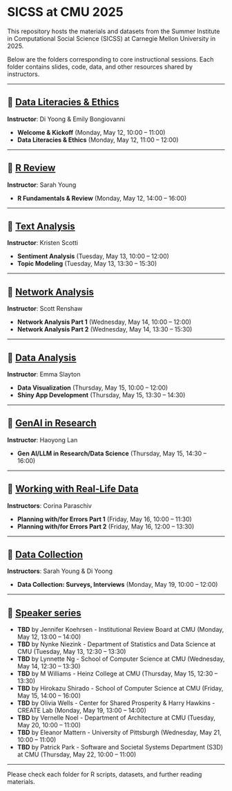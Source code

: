 # SICSS at CMU 2025

This repository hosts the materials and datasets from the Summer Institute in Computational Social Science (SICSS) at Carnegie Mellon University in 2025.

Below are the folders corresponding to core instructional sessions. Each folder contains slides, code, data, and other resources shared by instructors.

---

## 📂 [Data Literacies & Ethics](https://github.com/sicss-cmu/2025-materials/tree/main/Data%20Literacies%20%26%20Ethics)
**Instructor**: Di Yoong & Emily Bongiovanni

- **Welcome & Kickoff** (Monday, May 12, 10:00 – 11:00)
- **Data Literacies & Ethics** (Monday, May 12, 11:00 – 12:00)

---

## 📂 [R Review](https://github.com/sicss-cmu/2025-materials/tree/main/R%20Review) 
**Instructor**: Sarah Young

- **R Fundamentals & Review** (Monday, May 12, 14:00 – 16:00)

---

## 📂 [Text Analysis](https://github.com/sicss-cmu/2025-materials/tree/main/Text%20Analysis)  
**Instructor**: Kristen Scotti

- **Sentiment Analysis** (Tuesday, May 13, 10:00 – 12:00)  
- **Topic Modeling** (Tuesday, May 13, 13:30 – 15:30)  

---

## 📂 [Network Analysis](https://github.com/sicss-cmu/2025-materials/tree/main/Network%20Analysis)  
**Instructor**: Scott Renshaw

- **Network Analysis Part 1** (Wednesday, May 14, 10:00 – 12:00)
- **Network Analysis Part 2** (Wednesday, May 14, 13:30 – 15:30)

---

## 📂 [Data Analysis](https://github.com/sicss-cmu/2025-materials/tree/main/Data%20Analysis)  
**Instructor**: Emma Slayton

- **Data Visualization** (Thursday, May 15, 10:00 – 12:00)  
- **Shiny App Development** (Thursday, May 15, 13:30 – 14:30)

---

## 📂 [GenAI in Research](https://github.com/sicss-cmu/2025-materials/tree/main/GenAI%20in%20Research)  
**Instructor**: Haoyong Lan

- **Gen AI/LLM in Research/Data Science** (Thursday, May 15, 14:30 – 16:00)  
 
---

## 📂 [Working with Real-Life Data](https://github.com/sicss-cmu/2025-materials/tree/main/Working%20with%20Real%20Life%20Data)  
**Instructors**: Corina Paraschiv

- **Planning with/for Errors Part 1** (Friday, May 16, 10:00 – 11:30) 
- **Planning with/for Errors Part 2** (Friday, May 16, 12:00 – 13:30) 

---

## 📂 [Data Collection](https://github.com/sicss-cmu/2025-materials/tree/main/Data%20Collection) 
**Instructors**: Sarah Young & Di Yoong

- **Data Collection: Surveys, Interviews** (Monday, May 19, 10:00 – 12:00) 

---

## 📂 [Speaker series](https://github.com/sicss-cmu/2025-materials/tree/main/Speakers%20series)

- **TBD** by Jennifer Koehrsen - Institutional Review Board at CMU  (Monday, May 12, 13:00 – 14:00) 
- **TBD** by Nynke Niezink - Department of Statistics and Data Science at CMU (Tuesday, May 13, 12:30 – 13:30) 
- **TBD** by Lynnette Ng - School of Computer Science at CMU (Wednesday, May 14, 12:30 – 13:30) 
- **TBD** by M Williams - Heinz College at CMU (Thursday, May 15, 12:30 – 13:30) 
- **TBD** by Hirokazu Shirado - School of Computer Science at CMU (Friday, May 15, 14:00 – 16:00) 
- **TBD** by Olivia Wells - Center for Shared Prosperity & Harry Hawkins - CREATE Lab (Monday, May 19, 13:00 – 14:00)
- **TBD** by Vernelle Noel - Department of Architecture at CMU (Tuesday, May 20, 10:00 – 11:00) 
- **TBD** by Eleanor Mattern - University of Pittsburgh (Wednesday, May 21, 10:00 – 11:00) 
- **TBD** by Patrick Park - Software and Societal Systems Department (S3D) at CMU (Thursday, May 22, 10:00 – 11:00) 

---

Please check each folder for R scripts, datasets, and further reading materials.

